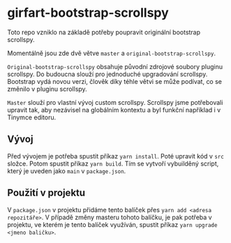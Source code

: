 # girfart-bootstrap-scrollspy
Toto repo vzniklo na základě potřeby poupravit originální bootstrap scrollspy.

Momentálně jsou zde dvě větve `master` a `original-bootstrap-scrollspy`.

`Original-bootstrap-scrollspy` obsahuje původní zdrojové soubory pluginu scrollspy. Do budoucna slouží pro jednoduché upgradování scrollspy. Bootstrap vydá novou verzi, člověk díky téhle větvi se může podívat, co se změnilo v pluginu scrollspy.

`Master` slouží pro vlastní vývoj custom scrollspy. Scrollspy jsme potřebovali upravit tak, aby nezávisel na globálním kontextu a byl funkční například i v Tinymce editoru.

## Vývoj

Před vývojem je potřeba spustit příkaz `yarn install`. Poté upravit kód v `src` složce. Potom spustit příkaz `yarn build`. Tím se vytvoří vybuilděný script, který je uveden jako `main` v `package.json`. 

## Použití v projektu

V `package.json` v projektu přidáme tento balíček přes `yarn add <adresa repozitáře>`. V případě změny masteru tohoto balíčku, je pak potřeba v projektu, ve kterém je tento balíček využíván, spustit příkaz `yarn upgrade <jmeno baličku>`.
